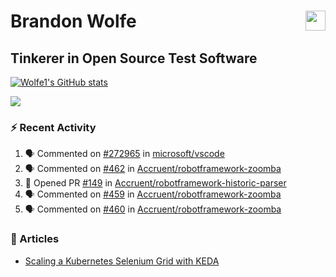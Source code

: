 Brandon Wolfe <a href="https://www.linkedin.com/in/brandon-wolfe1" target="_blank" rel="noreferrer"><img src="https://raw.githubusercontent.com/danielcranney/readme-generator/main/public/icons/socials/linkedin.svg" width="32" height="32" align="right"/></a>
==============================
Tinkerer in Open Source Test Software
-----------------------------

<p align="left"><a href="http://www.github.com/Wolfe1"><img src="https://github-readme-stats.vercel.app/api?username=Wolfe1&show_icons=true&hide=&count_private=true&title_color=0891b2&text_color=ffffff&icon_color=0891b2&bg_color=1c1917&hide_border=true&show_icons=true" alt="Wolfe1's GitHub stats" /></a></p>
<p align="left"><a href="http://www.github.com/Wolfe1"><img src="https://github-readme-streak-stats.herokuapp.com/?user=Wolfe1&stroke=ffffff&background=1c1917&ring=0891b2&fire=0891b2&currStreakNum=ffffff&currStreakLabel=0891b2&sideNums=ffffff&sideLabels=ffffff&dates=ffffff&hide_border=true" /></a></p>

### :zap: Recent Activity
<!--START_SECTION:activity-->
1. 🗣 Commented on [#272965](https://github.com/microsoft/vscode/issues/272965#issuecomment-3438471957) in [microsoft/vscode](https://github.com/microsoft/vscode)
2. 🗣 Commented on [#462](https://github.com/Accruent/robotframework-zoomba/pull/462#issuecomment-3437644249) in [Accruent/robotframework-zoomba](https://github.com/Accruent/robotframework-zoomba)
3. 💪 Opened PR [#149](undefined) in [Accruent/robotframework-historic-parser](https://github.com/Accruent/robotframework-historic-parser)
4. 🗣 Commented on [#459](https://github.com/Accruent/robotframework-zoomba/pull/459#issuecomment-3386875040) in [Accruent/robotframework-zoomba](https://github.com/Accruent/robotframework-zoomba)
5. 🗣 Commented on [#460](https://github.com/Accruent/robotframework-zoomba/pull/460#issuecomment-3386372053) in [Accruent/robotframework-zoomba](https://github.com/Accruent/robotframework-zoomba)
<!--END_SECTION:activity-->

### :newspaper: Articles
- [Scaling a Kubernetes Selenium Grid with KEDA](https://www.linkedin.com/pulse/scaling-kubernetes-selenium-grid-keda-brandon-wolfe)

